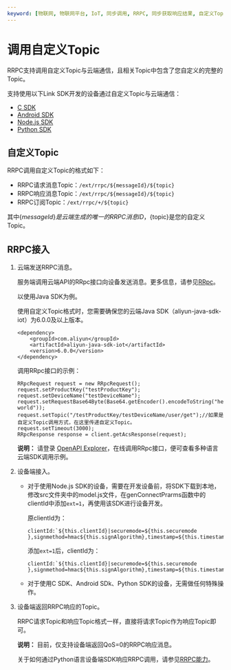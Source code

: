 ```yaml
---
keyword: [物联网, 物联网平台, IoT, 同步调用, RRPC, 同步获取响应结果, 自定义Topic]
---
```


# 调用自定义Topic

RRPC支持调用自定义Topic与云端通信，且相关Topic中包含了您自定义的完整的Topic。

支持使用以下Link SDK开发的设备通过自定义Topic与云端通信：

-   [C SDK](https://help.aliyun.com/document_detail/96623.html)
-   [Android SDK](https://help.aliyun.com/document_detail/96607.html)
-   [Node.js SDK](https://help.aliyun.com/document_detail/96618.html)
-   [Python SDK](https://help.aliyun.com/document_detail/98292.html)

## 自定义Topic

RRPC调用自定义Topic的格式如下：

-   RRPC请求消息Topic：`/ext/rrpc/${messageId}/${topic}`
-   RRPC响应消息Topic：`/ext/rrpc/${messageId}/${topic}`
-   RRPC订阅Topic：`/ext/rrpc/+/${topic}`

其中$\{messageId\}是云端生成的唯一的RRPC消息ID，$\{topic\}是您的自定义Topic。

## RRPC接入

1.  云端发送RRPC消息。

    服务端调用云端API的RRpc接口向设备发送消息。更多信息，请参见[RRpc](/intl.zh-CN/云端开发指南/云端API参考/消息通信/RRpc.md)。

    以使用Java SDK为例。

    使用自定义Topic格式时，您需要确保您的云端Java SDK（aliyun-java-sdk-iot）为6.0.0及以上版本。

    ```
    <dependency>
        <groupId>com.aliyun</groupId>
        <artifactId>aliyun-java-sdk-iot</artifactId>
        <version>6.0.0</version>
    </dependency>
    ```

    调用RRpc接口的示例：

    ```
    RRpcRequest request = new RRpcRequest();
    request.setProductKey("testProductKey");
    request.setDeviceName("testDeviceName");
    request.setRequestBase64Byte(Base64.getEncoder().encodeToString("hello world"));
    request.setTopic("/testProductKey/testDeviceName/user/get");//如果是自定义Topic调用方式，在这里传递自定义Topic。
    request.setTimeout(3000);
    RRpcResponse response = client.getAcsResponse(request);
    ```

    **说明：** 请登录 [OpenAPI Explorer](https://api.aliyun.com/)，在线调用RRpc接口，便可查看多种语言云端SDK调用示例。

2.  设备端接入。

    -   对于使用Node.js SDK的设备，需要在开发设备前，将SDK下载到本地，修改src文件夹中的model.js文件，在genConnectPrarms函数中的clientId中添加`ext=1`，再使用该SDK进行设备开发。

        原clientId为：

        ```
        clientId:`${this.clientId}|securemode=${this.securemode },signmethod=hmac${this.signAlgorithm},timestamp=${this.timestamp},${extra}`,
        ```

        添加`ext=1`后，clientId为：

        ```
        clientId:`${this.clientId}|securemode=${this.securemode },signmethod=hmac${this.signAlgorithm},timestamp=${this.timestamp},${extra},ext=1`,
        ```

    -   对于使用C SDK、Android SDk、Python SDK的设备，无需做任何特殊操作。
3.  设备端返回RRPC响应的Topic。

    RRPC请求Topic和响应Topic格式一样，直接将请求Topic作为响应Topic即可。

    **说明：** 目前，仅支持设备端返回QoS=0的RRPC响应消息。

    关于如何通过Python语言设备端SDK响应RRPC调用，请参见[RRPC能力](https://help.aliyun.com/document_detail/108172.html)。



